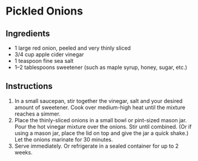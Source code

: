 # Pickled Onions

## Ingredients

* 1 large red onion, peeled and very thinly sliced
* 3/4 cup apple cider vinegar
* 1 teaspoon fine sea salt
* 1–2 tablespoons sweetener (such as maple syrup, honey, sugar, etc.)

## Instructions

1. In a small saucepan, stir together the vinegar, salt and your desired amount of sweetener. Cook over medium-high heat until the mixture reaches a simmer.
1. Place the thinly-sliced onions in a small bowl or pint-sized mason jar. Pour the hot vinegar mixture over the onions. Stir until combined. (Or if using a mason jar, place the lid on top and give the jar a quick shake.) Let the onions marinate for 30 minutes.
1. Serve immediately.  Or refrigerate in a sealed container for up to 2 weeks.
